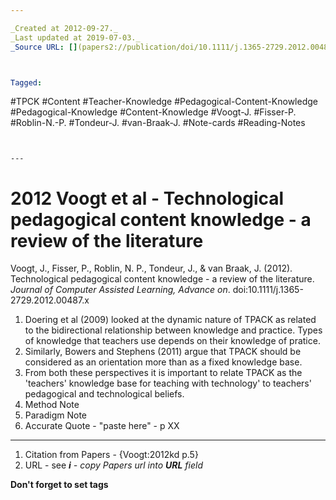 ```yaml
---

_Created at 2012-09-27._
_Last updated at 2019-07-03._
_Source URL: [](papers2://publication/doi/10.1111/j.1365-2729.2012.00487.x)._



Tagged: 
```
#TPCK #Content #Teacher-Knowledge #Pedagogical-Content-Knowledge #Pedagogical-Knowledge #Content-Knowledge #Voogt-J. #Fisser-P. #Roblin-N.-P. #Tondeur-J. #van-Braak-J. #Note-cards #Reading-Notes
```


---
```


# 2012 Voogt et al - Technological pedagogical content knowledge - a review of the literature


Voogt, J., Fisser, P., Roblin, N. P., Tondeur, J., & van Braak, J. (2012). Technological pedagogical content knowledge - a review of the literature. _Journal of Computer Assisted Learning, Advance on_. doi:10.1111/j.1365-2729.2012.00487.x

1.  Doering et al (2009) looked at the dynamic nature of TPACK as related to the bidirectional relationship between knowledge and practice. Types of knowledge that teachers use depends on their knowledge of pratice.
2.  Similarly, Bowers and Stephens (2011) argue that TPACK should be considered as an orientation more than as a fixed knowledge base. 
3.  From both these perspectives it is important to relate TPACK as the 'teachers' knowledge base for teaching with technology' to teachers' pedagogical and technological beliefs.
4.  Method Note
5.  Paradigm Note
6.  Accurate Quote - "paste here" - p XX

* * *

1.  Citation from Papers - {Voogt:2012kd p.5}
2.  URL - see _**i**_ _\- copy Papers url into_ _**URL**_ _field_

****Don't forget to set tags****

